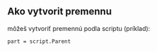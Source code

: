 ## Ako vytvorit premennu 

môžeš vytvoriť premennú podla scriptu (príklad):

```
part = script.Parent
```


